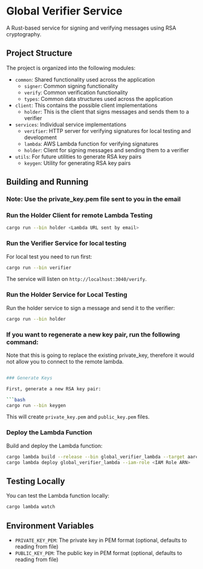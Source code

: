 # Global Verifier Service

A Rust-based service for signing and verifying messages using RSA cryptography.

## Project Structure

The project is organized into the following modules:

- `common`: Shared functionality used across the application
   - `signer`: Common signing functionality
   - `verify`: Common verification functionality
   - `types`: Common data structures used across the application
- `client`: This contains the possible client implementations
  - `holder`: This is the client that signs messages and sends them to a verifier
- `services`: Individual service implementations
   - `verifier`: HTTP server for verifying signatures for local testing and development
   - `lambda`: AWS Lambda function for verifying signatures
   - `holder`: Client for signing messages and sending them to a verifier
- `utils`: For future utilities to generate RSA key pairs
  - `keygen`: Utility for generating RSA key pairs

## Building and Running

### Note: Use the private_key.pem file sent to you in the email

### Run the Holder Client for remote Lambda Testing

```bash
cargo run --bin holder <Lambda URL sent by email>
```      

### Run the Verifier Service  for local testing
For local test you need to run first:
```bash
cargo run --bin verifier
```

The service will listen on `http://localhost:3040/verify`.

### Run the Holder Service for Local Testing

Run the holder service to sign a message and send it to the verifier:

```bash
cargo run --bin holder
```

### If you want to regenerate a new key pair, run the following command:
Note that this is going to replace the existing private_key, therefore it would not allow you to connect to the remote lambda.
```bash

### Generate Keys

First, generate a new RSA key pair:

```bash
cargo run --bin keygen
```

This will create `private_key.pem` and `public_key.pem` files.

### Deploy the Lambda Function

Build and deploy the Lambda function:

```bash
cargo lambda build --release --bin global_verifier_lambda --target aarch64-unknown-linux-gnu
cargo lambda deploy global_verifier_lambda --iam-role <IAM Role ARN>

```

## Testing Locally

You can test the Lambda function locally:

```bash
cargo lambda watch
```

## Environment Variables

- `PRIVATE_KEY_PEM`: The private key in PEM format (optional, defaults to reading from file)
- `PUBLIC_KEY_PEM`: The public key in PEM format (optional, defaults to reading from file)
